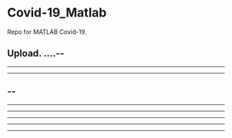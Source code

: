# Covid-19_Matlab

Repo for MATLAB Covid-19.

Upload.
....--
----
----
--------
--
----
----
---
---
------
----
